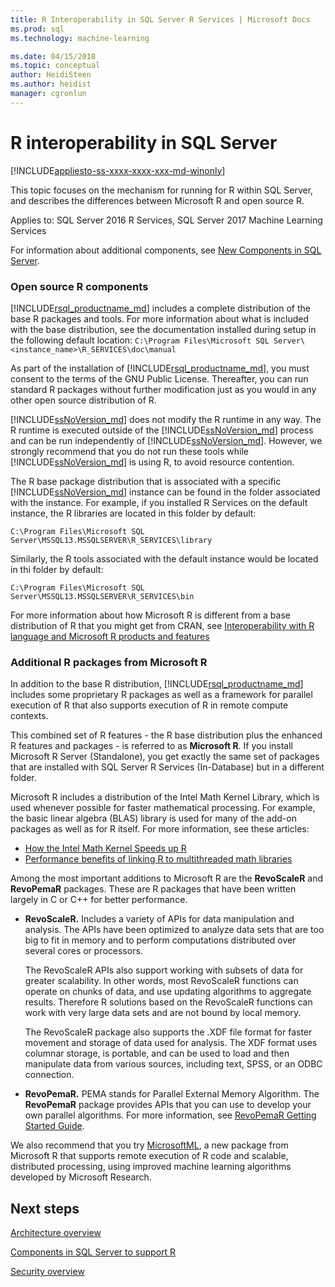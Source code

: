 ```yaml
---
title: R Interoperability in SQL Server R Services | Microsoft Docs
ms.prod: sql
ms.technology: machine-learning

ms.date: 04/15/2018  
ms.topic: conceptual
author: HeidiSteen
ms.author: heidist
manager: cgronlun
---
```

# R interoperability in SQL Server
[!INCLUDE[appliesto-ss-xxxx-xxxx-xxx-md-winonly](../../includes/appliesto-ss-xxxx-xxxx-xxx-md-winonly.md)]

This topic focuses on the mechanism for running for R within SQL Server, and describes the differences between Microsoft R and open source R.

Applies to: SQL Server 2016 R Services, SQL Server 2017 Machine Learning Services

For information about additional components, see [New Components in SQL Server](../../advanced-analytics/r-services/new-components-in-sql-server-to-support-r.md).

### Open source R components

[!INCLUDE[rsql_productname_md](../../includes/rsql-productname-md.md)] includes a complete distribution of the base R packages and tools. For more information about what is included with the base distribution, see the documentation installed during setup in the following default location:
`C:\Program Files\Microsoft SQL Server\<instance_name>\R_SERVICES\doc\manual`

As part of the installation of [!INCLUDE[rsql_productname_md](../../includes/rsql-productname-md.md)], you must consent to the terms of the GNU Public License. Thereafter, you can run standard R packages without further modification just as you would in any other open source distribution of R.

[!INCLUDE[ssNoVersion_md](../../includes/ssnoversion-md.md)] does not modify the R runtime in any way. The R runtime is executed outside of the [!INCLUDE[ssNoVersion_md](../../includes/ssnoversion-md.md)] process and can be run independently of [!INCLUDE[ssNoVersion_md](../../includes/ssnoversion-md.md)]. However, we strongly recommend that you do not run these tools while [!INCLUDE[ssNoVersion_md](../../includes/ssnoversion-md.md)] is using R, to avoid resource contention.

The R base package distribution that is associated with a specific [!INCLUDE[ssNoVersion_md](../../includes/ssnoversion-md.md)] instance can be found in the folder associated with the instance. For example, if you installed R Services on the default instance, the R libraries are located in this folder by default:

    C:\Program Files\Microsoft SQL Server\MSSQL13.MSSQLSERVER\R_SERVICES\library

Similarly, the R tools associated with the default instance would be located in thi folder by default:

    C:\Program Files\Microsoft SQL Server\MSSQL13.MSSQLSERVER\R_SERVICES\bin

For more information about how Microsoft R is different from a base distribution of R that you might get from CRAN, see [Interoperability with R language and Microsoft R products and features](https://docs.microsoft.com/en-us/r-server/what-is-r-server-interoperability)

### Additional R packages from Microsoft R

In addition to the base R distribution, [!INCLUDE[rsql_productname_md](../../includes/rsql-productname-md.md)] includes some proprietary R packages as well as a framework for parallel execution of R that also supports execution of R in remote compute contexts.

This combined set of R features - the R base distribution plus the enhanced R features and packages - is referred to as **Microsoft R**. If you install Microsoft R Server (Standalone), you get  exactly the same set of packages that are installed with SQL Server R Services (In-Database) but in a different folder.

Microsoft R includes a distribution of the Intel Math Kernel Library, which is used whenever possible for faster mathematical processing. For example, the basic linear algebra (BLAS) library is used for many of the add-on packages as well as for R itself. For more information, see these articles:

+ [How the Intel Math Kernel Speeds up R](http://blog.revolutionanalytics.com/2014/10/revolution-r-open-mkl.html)
+ [Performance benefits of linking R to multithreaded math libraries](http://blog.revolutionanalytics.com/2010/06/performance-benefits-of-multithreaded-r.html)

Among the most important additions to Microsoft R are the **RevoScaleR** and **RevoPemaR** packages. These are R packages that have been written largely in C or C++ for better performance.

+ **RevoScaleR.** Includes a variety of APIs for data manipulation and analysis. The APIs have been optimized to analyze data sets that are too big to fit in memory and to perform computations distributed over several cores or processors.

   The RevoScaleR APIs also support working with subsets of data for greater scalability. In other words, most RevoScaleR functions can operate on chunks of data, and use updating algorithms to aggregate results. Therefore R solutions based on the RevoScaleR functions can work with very large data sets and are not bound by local memory.

  The RevoScaleR package also supports the .XDF file format for faster movement and storage of data used for analysis. The XDF format uses columnar storage, is portable, and can be used to load and then manipulate data from various sources, including text, SPSS, or an ODBC connection. 

+ **RevoPemaR.** PEMA stands for Parallel External Memory Algorithm. The **RevoPemaR** package provides APIs that you can use to develop your own parallel algorithms. For more information, see [RevoPemaR Getting Started Guide](https://docs.microsoft.com/r-server/r/how-to-developer-pemar).

We also recommend that you try [MicrosoftML](https://docs.microsoft.com/r-server/r/concept-what-is-the-microsoftml-package), a new package from Microsoft R that supports remote execution of R code and scalable, distributed processing, using improved machine learning algorithms developed by Microsoft Research.

## Next steps

[Architecture overview](../../advanced-analytics/r/architecture-overview-sql-server-r.md)

[Components in SQL Server to support R](../../advanced-analytics/r/new-components-in-sql-server-to-support-r.md)

[Security overview](../../advanced-analytics/r/security-overview-sql-server-r.md)

